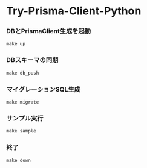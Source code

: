 # Try-Prisma-Client-Python

### DBとPrismaClient生成を起動

```shell
make up
```

### DBスキーマの同期

```shell
make db_push
```

### マイグレーションSQL生成

```shell
make migrate
```

### サンプル実行

```shell
make sample
```

### 終了

```shell
make down
```